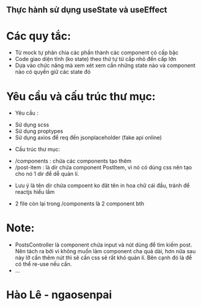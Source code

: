 ## Thực hành sử dụng useState và useEffect 

# Các quy tắc:
- Từ mock tự phân chia các phần thành các component có cấp bậc
- Code giao diện tĩnh (ko state) theo thứ tự từ cấp nhỏ đến cấp lớn
- Dựa vào chức năng mà xem xét xem cần những state nào và component nào có quyền giữ các state đó

# Yêu cầu và cấu trúc thư mục: 
- Yêu cầu :
+ Sử dụng scss
+ Sử dụng proptypes
+ Sử dụng axios để req đến jsonplaceholder (fake api online)
- Cấu trúc thư mục:
+ /components : chứa các components tạo thêm
+ /post-item : là dir chứa component PostItem, vì nó có dùng css nên tạo cho nó 1 dir để dễ quản lí.
* Lưu ý là tên dir chứa compoent ko đăt tên in hoa chữ cái đầu, tránh để reactjs hiểu lầm
+ 2 file còn lại trong /components là 2 component bth

# Note:
-   PostsController là component chứa input và nút dùng để tìm kiếm post. Nên tách ra bởi vì không muốn làm component cha quá dài, hơn nữa sau này lỡ cần thêm nút thì sẽ cần css sẽ rất khó quản lí. Bên cạnh đó là để có thể re-use nếu cần.
-   ...

# Hào Lê - ngaosenpai

